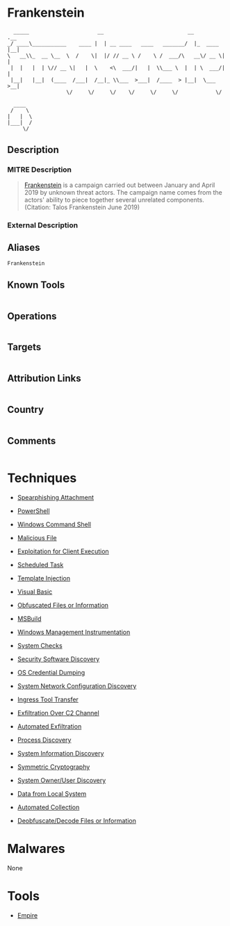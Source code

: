 
# Frankenstein

```
  _____                      __                           __         .__ 
_/ ____\___________    ____ |  | __ ____   ____   _______/  |_  ____ |__|
\   __\\_  __ \__  \  /    \|  |/ // __ \ /    \ /  ___/\   __\/ __ \|  |
 |  |   |  | \// __ \|   |  \    <\  ___/|   |  \\___ \  |  | \  ___/|  |
 |__|   |__|  (____  /___|  /__|_ \\___  >___|  /____  > |__|  \___  >__|
                   \/     \/     \/    \/     \/     \/            \/    
        
  ____  
 /    \ 
|   |  \
|___|  /
     \/ 

```

## Description

### MITRE Description

> [Frankenstein](https://attack.mitre.org/groups/G0101) is a campaign carried out between January and April 2019 by unknown threat actors. The campaign name comes from the actors' ability to piece together several unrelated components.(Citation: Talos Frankenstein June 2019)  

### External Description

> 

## Aliases

```
Frankenstein
```

## Known Tools

```

```

## Operations

```

```

## Targets

```

```

## Attribution Links

```

```

## Country

```

```

## Comments

```

```

# Techniques


* [Spearphishing Attachment](../techniques/Spearphishing-Attachment.md)

* [PowerShell](../techniques/PowerShell.md)
    
* [Windows Command Shell](../techniques/Windows-Command-Shell.md)
    
* [Malicious File](../techniques/Malicious-File.md)
    
* [Exploitation for Client Execution](../techniques/Exploitation-for-Client-Execution.md)
    
* [Scheduled Task](../techniques/Scheduled-Task.md)
    
* [Template Injection](../techniques/Template-Injection.md)
    
* [Visual Basic](../techniques/Visual-Basic.md)
    
* [Obfuscated Files or Information](../techniques/Obfuscated-Files-or-Information.md)
    
* [MSBuild](../techniques/MSBuild.md)
    
* [Windows Management Instrumentation](../techniques/Windows-Management-Instrumentation.md)
    
* [System Checks](../techniques/System-Checks.md)
    
* [Security Software Discovery](../techniques/Security-Software-Discovery.md)
    
* [OS Credential Dumping](../techniques/OS-Credential-Dumping.md)
    
* [System Network Configuration Discovery](../techniques/System-Network-Configuration-Discovery.md)
    
* [Ingress Tool Transfer](../techniques/Ingress-Tool-Transfer.md)
    
* [Exfiltration Over C2 Channel](../techniques/Exfiltration-Over-C2-Channel.md)
    
* [Automated Exfiltration](../techniques/Automated-Exfiltration.md)
    
* [Process Discovery](../techniques/Process-Discovery.md)
    
* [System Information Discovery](../techniques/System-Information-Discovery.md)
    
* [Symmetric Cryptography](../techniques/Symmetric-Cryptography.md)
    
* [System Owner/User Discovery](../techniques/System-Owner-User-Discovery.md)
    
* [Data from Local System](../techniques/Data-from-Local-System.md)
    
* [Automated Collection](../techniques/Automated-Collection.md)
    
* [Deobfuscate/Decode Files or Information](../techniques/Deobfuscate-Decode-Files-or-Information.md)
    

# Malwares

None

# Tools


* [Empire](../tools/Empire.md)

